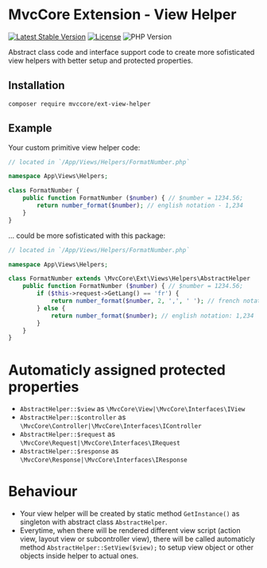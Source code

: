 # MvcCore Extension - View Helper

[![Latest Stable Version](https://img.shields.io/badge/Stable-v5.0.0-brightgreen.svg?style=plastic)](https://github.com/mvccore/ext-view-helper-linebreaks/releases)
[![License](https://img.shields.io/badge/Licence-BSD-brightgreen.svg?style=plastic)](https://mvccore.github.io/docs/mvccore/5.0.0/LICENCE.md)
![PHP Version](https://img.shields.io/badge/PHP->=5.4-brightgreen.svg?style=plastic)

Abstract class code and interface support code to create more sofisticated view helpers with better setup and protected properties.

## Installation
```shell
composer require mvccore/ext-view-helper
```
## Example

Your custom primitive view helper code:
```php
// located in `/App/Views/Helpers/FormatNumber.php`

namespace App\Views\Helpers;

class FormatNumber {
    public function FormatNumber ($number) { // $number = 1234.56;
        return number_format($number); // english notation - 1,234
    }
}
```

... could be more sofisticated with this package:
```php
// located in `/App/Views/Helpers/FormatNumber.php`

namespace App\Views\Helpers;

class FormatNumber extends \MvcCore\Ext\Views\Helpers\AbstractHelper
    public function FormatNumber ($number) { // $number = 1234.56;
        if ($this->request->GetLang() == 'fr') {
            return number_format($number, 2, ',', ' '); // french notation: 1 234,56
        } else {
            return number_format($number); // english notation: 1,234
        }
    }
}
```

# Automaticly assigned protected properties
- `AbstractHelper::$view` as `\MvcCore\View|\MvcCore\Interfaces\IView`
- `AbstractHelper::$controller` as `\MvcCore\Controller|\MvcCore\Interfaces\IController`
- `AbstractHelper::$request` as `\MvcCore\Request|\MvcCore\Interfaces\IRequest`
- `AbstractHelper::$response` as `\MvcCore\Response|\MvcCore\Interfaces\IResponse`

# Behaviour
- Your view helper will be created by static method `GetInstance()` as singleton with abstract class `AbstractHelper`.
- Everytime, when there will be rendered different view script (action view, layout view or subcontroller view), there will be called automaticly method `AbstractHelper::SetView($view);` to setup view object or other objects inside helper to actual ones.
